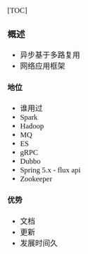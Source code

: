 <span  style="font-family: Simsun,serif; font-size: 17px; ">

[TOC]

### 概述

- 异步基于多路复用
- 网络应用框架

#### 地位

- 谁用过
- Spark
- Hadoop
- MQ
- ES
- gRPC
- Dubbo
- Spring 5.x - flux api
- Zookeeper

#### 优势

- 文档
- 更新
- 发展时间久

</span>